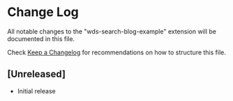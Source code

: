 # Change Log

All notable changes to the "wds-search-blog-example" extension will be documented in this file.

Check [Keep a Changelog](http://keepachangelog.com/) for recommendations on how to structure this file.

## [Unreleased]

- Initial release